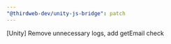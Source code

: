 ```yaml
---
"@thirdweb-dev/unity-js-bridge": patch
---
```


[Unity] Remove unnecessary logs, add getEmail check
